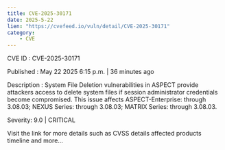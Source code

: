 ```yaml
---
title: CVE-2025-30171
date: 2025-5-22
lien: "https://cvefeed.io/vuln/detail/CVE-2025-30171"
category:
    - CVE
---
```


CVE ID : CVE-2025-30171

Published :  May 22
2025
6:15 p.m. | 36 minutes ago

Description : System File Deletion vulnerabilities in ASPECT provide attackers access to delete system files if session administrator credentials become compromised.
This issue affects ASPECT-Enterprise: through 3.08.03; NEXUS Series: through 3.08.03; MATRIX Series: through 3.08.03.

Severity: 9.0 | CRITICAL

Visit the link for more details
such as CVSS details
affected products
timeline
and more...
